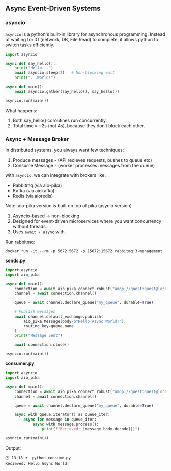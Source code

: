 ## Async Event-Driven Systems

### asyncio
`asyncio` is a python's built-in library for asynchronous programming.
Instead of waiting for IO (network, DB, File Read) to complete, it allows python to switch
tasks efficiently.

```python
import asyncio

async def say_hello():
    print("Hello...")
    await asyncio.sleep(2)   # Non-blocking wait
    print("...World!")

async def main():
    await asyncio.gather(say_hello(), say_hello())

asyncio.run(main())
```
What happens:

1. Both say_hello() coroutines run concurrently.
2. Total time = ~2s (not 4s), because they don’t block each other.

### Async + Message Broker
In distributed systems, you always want few techniques:
1. Produce messages - (API recieves requests, pushes to queue etc)
2. Consume Message - (worker processes messages from the queue)

with `asyncio`, we can integrate with brokers like:
- Rabbitmq (via aio-pika)
- Kafka (via aiokafka)
- Redis (via aioredis)

Note: aio-pika version is built on top of pika (asynio version)

1. Asyncio-based → non-blocking
2. Designed for event-driven microservices where you want concurrency without threads.
3. Uses `await / async` with.

Run rabbitmq:
```shell
docker run -it --rm -p 5672:5672 -p 15672:15672 rabbitmq:3-management
```

**sends.py**
```python
import asyncio
import aio_pika

async def main():
    connection = await aio_pika.connect_robust("amqp://guest:guest@localhost/")
    channel = await connection.channel()

    queue = await channel.declare_queue("my_queue", durable=True)

    # Publish messages
    await channel.default_exchange.publish(
        aio_pika.Message(body=b"Hello Async World!"),
        routing_key=queue.name
    )
    print("Message Sent")

    await connection.close()

asyncio.run(main())
```

**consumer.py**
```python
import asyncio
import aio_pika

async def main():
    connection = await aio_pika.connect_robust("amqp://guest:guest@localhost/")
    channel = await connection.channel()

    queue = await channel.declare_queue("my_queue", durable=True)

    async with queue.iterator() as queue_iter:
        async for message in queue_iter:
            async with message.process():
                print(f"Recieved: {message.body.decode()}")

asyncio.run(main())
```

Output:
```
🕒 13:18 ➜  python consume.py 
Recieved: Hello Async World!
```


